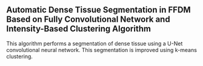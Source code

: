 ## Automatic Dense Tissue Segmentation in FFDM Based on Fully Convolutional Network and Intensity-Based Clustering Algorithm

This algorithm performs a segmentation of dense tissue using a U-Net convolutional neural network. This segmentation is improved using k-means clustering.
